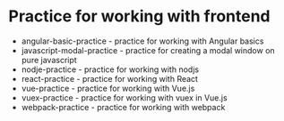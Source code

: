 # Practice for working with frontend

+ angular-basic-practice - practice for working with Angular basics
+ javascript-modal-practice - practice for creating a modal window on pure javascript
+ nodje-practice - practice for working with nodjs
+ react-practice - practice for working with React
+ vue-practice - practice for working with Vue.js
+ vuex-practice - practice for working with vuex in Vue.js
+ webpack-practice - practice for working with webpack
